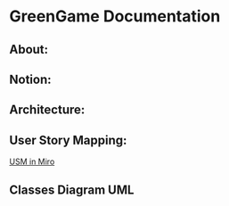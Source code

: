 # GreenGame Documentation

<!-- **Número da Lista: 1** </br> -->

## **About:**

## **Notion:**

## **Architecture:**


## **User Story Mapping:**
[USM in Miro](https://miro.com/app/board/uXjVN6lvLiw=/)

## **Classes Diagram UML**

